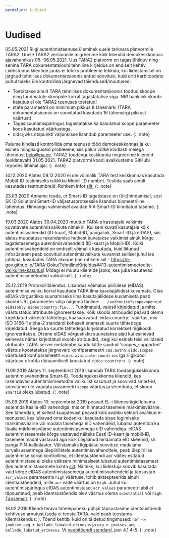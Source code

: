 ```yaml
---
permalink: Uudised
---
```


# Uudised



05.05.2021 Riigi autentimisteenuse üleminek uuele tarkvara platvormile TARA2. Uuele TARA2 versioonile migreerime kõik kliendid demokeskkonnas ajavahemikus 05.-06.05.2021. Uus TARA2 platvorm on tagasiühilduv ning senine TARA dokumentatsiooni tehniline kirjeldus on endiselt kehtiv.
Liidestunud klientide jaoks ei tohiks probleeme tekkida, kui liidestamisel on järgitud tehnilises dokumentatsioonis antud soovitusi, kuid eriti karbitoodete puhul tuleks üle kontrollida järgnevad täiendused/muutused:

- Toetatakse ainult TARA tehnilises dokumentatsioonis toodud skoope ning tundmatute skoopide korral tagastatakse viga. NB! banklink skoobi kasutus ei ole TARA2 teenuses toetatud!
- state parameetril on miinimum pikkus 8 tähemärki (TARA dokumentatsioonis on soovitatud kasutada 16 tähemärgi pikkust väärtust).
- Tagasisuunamispäringus tagastatakse ka kasutatud scope parameeter koos kasutatud väärtustega.
- oidc/jwks otspunkti väljundisse lisandub parameeter use.
{: .note}

Palume kindlasti kontrollida oma teenuse tööd demokeskkonnas ja kui esineb mingisuguseid probleeme, siis palun võtke kindlasti meiega ühendust help@ria.ee.
TARA2 toodangukeskkonda migreerime kliendid (eeldatavalt) 31.05.2021. TARA2 platvormi koodi avalikustame GitHubi repodes lähimal ajal.
{: .note}

14.12.2020 Alates 09.12.2020 ei ole võimalik TARA test keskkonnas kasutada Mobiil-ID testimiseks isiklikku Mobiil-ID numbrit. Testida saab ainult kasutades testnumbreid. Rohkem infot [siit.](https://www.skidsolutions.eu/uudised/mobiil-id-demo-keskkond-ei-ole-tehnilistel-pohjustel-kattesaadav/)
{: .note}

23.03.2020 Anname teada, et Smart-ID tagatistase on (üle)hindamisel, sest SK ID Solutioni Smart-ID väljastusprotsessile lisandus biomeetriline lahendus. Hinnangu valmimisel avaldab RIA Smart-ID kinnitatud taseme.
{: .note}

19.03.2020 Alates 30.04.2020 muutub TARA-s kasutajale vaikimisi kuvatavate autentimisvalikute nimekiri. Kui seni kuvati kasutajale kõik autentimisvahendid (ID-kaart, Mobiil-ID, pangalink, Smart-ID ja eIDAS), siis alates muudatuse rakendamise hetkest kuvatakse vaikimisi ainult kõrge tagatistasemega autentimisvahendeid (ID-kaart ja Mobiil-ID).
Kõiki autentimisvahendeid on endiselt võimalik kasutada, kuid liitunud infosüsteem peab soovitud autentimisvalikute kuvamist sellisel juhul ise juhtima, kasutades TARA skoope (loe rohkem siit - https://e-gov.github.io/TARA-Doku/TehnilineKirjeldus#413-autentimismeetodite-valikuline-kasutus)
Midagi ei muutu klientide jaoks, kes juba kasutavad autentimismeetodeid valikuliselt.
{: .note}

25.12.2019 Protokollitäiendus. Lisandus võimalus piiriülese (eIDAS) autentimise valiku korral kasutada TARA ilma kasutajaliidest kuvamata.
Otse eIDAS võrgustikku suunamiseks ilma kasutajaliidese kuvamiseta peab skoobi URL parameeter välja nägema taoline:
`.../authorize?scope=openeid eidasonly eidas:country:fi&...`.
Tundmatuid, valesti kirjeldatud ja mitte väärtustatud attribuute ignoreeritakse. Kõik skoobi atribuudid peavad olema kirjeldatud väikeste tähtetega, kaasaarvatud 'eidas:country:' väärtus, mis ISO 3166-1 alpha-2 standardi kohaselt enamasti suurte tähtedega kirjeldatud. Seega ka suurte tähtedega kirjeldatud korrektset riigikoodi ignoreeritakse.
Otsene eIDAS võrgustikku suunatakse alati kui esinevad eelnevas näites kirjeldatud skoobi atribuudid, isegi kui esineb teisi valiidseid atribuute.
TARA-server metateabe kaudu kätte saadud 'scopes_supported' väärtus koostatakse järgnevalt:
konfiparameetri `cas.authn.oidc.scopes` väärtused
konfiparameetri `eidas.available-countries` iga riigikoodi väärtuse x kohta dünaamiliselt koostatud `eidas:country:x`.
{: .note}

11.09.2019 Alates 11. septembrist 2019 lisandub TARA toodangukeskkonda autentimisvahendina Smart-ID.
Toodangukeskkonna kliendid, kes rakendavad autentimismeetodite valikulist kasutust ja soovivad smart-id, soovitame üle vaadata parameetri `scope` väärtus ja veenduda, et skoop `smartid` oleks lubatud.
{: .note}

05.09.2019 Alates 10. septembrist 2019 peavad EL-i liikmesriigid lubama autentida Itaalia eID vahendiga, mis on hinnatud tasemele märkimisväärne. See tähendab, et sellest kuupäevast peavad kõik avaliku sektori avalikud e-teenused, kes lubavad oma kodanikul kasutada sisse logimiseks märkimisväärse või madala tasemega eID vahendeid, lubama autentida ka Itaalia märkimisväärse autentimistasemega eID vahendiga. eIDAS autentimistasemele kõrge vastavad näiteks Eesti ID-kaart ja mobiil-ID, tasemele madal vastavad aga kõik ülejäänud hindamata eID skeemid, sh panga PIN-kalkulaator.
Välistamaks ligipääsu soovitust madalama turvalisusastmega ülepiirilistele autentimisvahenditele, peab ülepiirilise autentimise korral kontrollima, et identsustõendi acr väites esitatud autentimistase ei oleks väiksem minimaalsest lubatud autentimistasemest (loe autentimistasemete kohta [siit](https://www.ria.ee/sites/default/files/content-editors/EID/autentimislahendustele-kehtivad-nouded.pdf).
Näiteks, kui liidestuja soovib kasutada vaid kõrge eIDAS autentimistasemega autentimisvahendeid ja täpsustab `acr_values` parameetris `high` väärtuse, tohib aktsepteerida ainult identsustõendeid, mille `acr` väite väärtus on `high`.
Juhul kui autentimispäringus eIDAS autentimistaset `acr_values` parameetri abil ei täpsustatud, peab identsustõendis olev väärtus olema `substantial` või `high`.
[Täpsemalt](https://e-gov.github.io/TARA-Doku/TehnilineKirjeldus#5-turvatoimingud).
{: .note}

18.02.2019 Kliendi terava tähelepaneku põhjal täpsustasime identsustõendi kehtivuse arvutust (seda ei teosta TARA, vaid peab teostama klientrakendus: ). Tõend kehtib, kuid on täidetud tingimused: 
`nbf <= jooksev_aeg + kellade_lubatud_erinevus` ja `exp > jooksev_aeg - kellade_lubatud_erinevus`. Vt [veebitõendi standard](https://tools.ietf.org/html/rfc7519), jaot 4.1.4-5.
{: .note}
